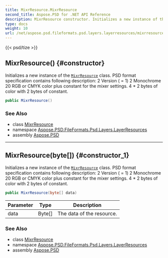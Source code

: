 ```yaml
---
title: MixrResource.MixrResource
second_title: Aspose.PSD for .NET API Reference
description: MixrResource constructor. Initializes a new instance of the MixrResource class. PSD format specification contains following description 2 Version   1 2 Monochrome 20 RGB or CMYK color plus constant for the mixer settings. 4  2 bytes of color with 2 bytes of constant
type: docs
weight: 10
url: /net/aspose.psd.fileformats.psd.layers.layerresources/mixrresource/mixrresource/
---
```

{{< psd/tize >}}
## MixrResource() {#constructor}

Initializes a new instance of the [`MixrResource`](../) class. PSD format specification contains following description: 2 Version ( = 1) 2 Monochrome 20 RGB or CMYK color plus constant for the mixer settings. 4 * 2 bytes of color with 2 bytes of constant.

```csharp
public MixrResource()
```

### See Also

* class [MixrResource](../)
* namespace [Aspose.PSD.FileFormats.Psd.Layers.LayerResources](../../mixrresource/)
* assembly [Aspose.PSD](../../../)

---

## MixrResource(byte[]) {#constructor_1}

Initializes a new instance of the [`MixrResource`](../) class. PSD format specification contains following description: 2 Version ( = 1) 2 Monochrome 20 RGB or CMYK color plus constant for the mixer settings. 4 * 2 bytes of color with 2 bytes of constant.

```csharp
public MixrResource(byte[] data)
```

| Parameter | Type | Description |
| --- | --- | --- |
| data | Byte[] | The data of the resource. |

### See Also

* class [MixrResource](../)
* namespace [Aspose.PSD.FileFormats.Psd.Layers.LayerResources](../../mixrresource/)
* assembly [Aspose.PSD](../../../)


